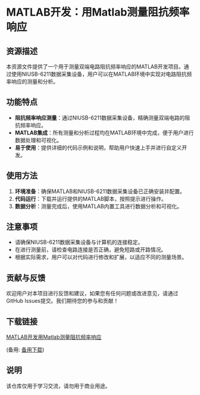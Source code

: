 # MATLAB开发：用Matlab测量阻抗频率响应

## 资源描述

本资源文件提供了一个用于测量双端电路阻抗频率响应的MATLAB开发项目。通过使用NIUSB-6211数据采集设备，用户可以在MATLAB环境中实现对电路阻抗频率响应的测量和分析。

## 功能特点

- **阻抗频率响应测量**：通过NIUSB-6211数据采集设备，精确测量双端电路的阻抗频率响应。
- **MATLAB集成**：所有测量和分析过程均在MATLAB环境中完成，便于用户进行数据处理和可视化。
- **易于使用**：提供详细的代码示例和说明，帮助用户快速上手并进行自定义开发。

## 使用方法

1. **环境准备**：确保MATLAB和NIUSB-6211数据采集设备已正确安装并配置。
2. **代码运行**：下载并运行提供的MATLAB脚本，按照提示进行操作。
3. **数据分析**：测量完成后，使用MATLAB内置工具进行数据分析和可视化。

## 注意事项

- 请确保NIUSB-6211数据采集设备与计算机的连接稳定。
- 在进行测量前，请检查电路连接是否正确，避免短路或开路情况。
- 根据实际需求，用户可以对代码进行修改和扩展，以适应不同的测量场景。

## 贡献与反馈

欢迎用户对本项目进行反馈和建议，如果您有任何问题或改进意见，请通过GitHub Issues提交。我们期待您的参与和贡献！

## 下载链接
[MATLAB开发用Matlab测量阻抗频率响应](https://pan.quark.cn/s/b85ab625b1e6) 

(备用: [备用下载](https://pan.baidu.com/s/1oqb5X5LrN-eyWmlYdU2JFg?pwd=1234))

## 说明

该仓库仅用于学习交流，请勿用于商业用途。
